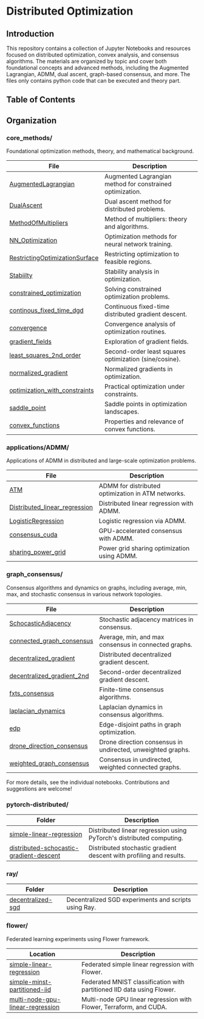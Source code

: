 # Distributed Optimization

## Introduction
This repository contains a collection of Jupyter Notebooks and resources focused on distributed optimization, convex analysis, and consensus algorithms. The materials are organized by topic and cover both foundational concepts and advanced methods, including the Augmented Lagrangian, ADMM, dual ascent, graph-based consensus, and more. The files only contains python code that can be executed and theory part. 

## Table of Contents


## Organization


### core_methods/

Foundational optimization methods, theory, and mathematical background.

| File | Description |
|------|-------------|
| [AugmentedLagrangian](core_methods/AugmentedLagrangian.ipynb) | Augmented Lagrangian method for constrained optimization. |
| [DualAscent](core_methods/DualAscent.ipynb) | Dual ascent method for distributed problems. |
| [MethodOfMultipliers](core_methods/MethodOfMultipliers.ipynb) | Method of multipliers: theory and algorithms. |
| [NN_Optimization](core_methods/NN_Optimization.ipynb) | Optimization methods for neural network training. |
| [RestrictingOptimizationSurface](core_methods/RestrictingOptimizationSurface.ipynb) | Restricting optimization to feasible regions. |
| [Stabiilty](core_methods/Stabiilty.ipynb) | Stability analysis in optimization. |
| [constrained_optimization](core_methods/constrained_optimization.ipynb) | Solving constrained optimization problems. |
| [continous_fixed_time_dgd](core_methods/continous_fixed_time_dgd.ipynb) | Continuous fixed-time distributed gradient descent. |
| [convergence](core_methods/convergence.ipynb) | Convergence analysis of optimization routines. |
| [gradient_fields](core_methods/gradient_fields.ipynb) | Exploration of gradient fields. |
| [least_squares_2nd_order](core_methods/least_squares_2nd_order_optmization_sine_cos.ipynb) | Second-order least squares optimization (sine/cosine). |
| [normalized_gradient](core_methods/normalized_gradient_.ipynb) | Normalized gradients in optimization. |
| [optimization_with_constraints](core_methods/optimization_with_constraints.ipynb) | Practical optimization under constraints. |
| [saddle_point](core_methods/saddle_point.ipynb) | Saddle points in optimization landscapes. |
| [convex_functions](core_methods/math/convex_functions.ipynb) | Properties and relevance of convex functions. |

### applications/ADMM/

Applications of ADMM in distributed and large-scale optimization problems.

| File | Description |
|------|-------------|
| [ATM](applications/ADMM/ATM.ipynb) | ADMM for distributed optimization in ATM networks. |
| [Distributed_linear_regression](applications/ADMM/Distributed_linear_regression.ipynb) | Distributed linear regression with ADMM. |
| [LogisticRegression](applications/ADMM/LogisticRegression.ipynb) | Logistic regression via ADMM. |
| [consensus_cuda](applications/ADMM/consensus_cuda.ipynb) | GPU-accelerated consensus with ADMM. |
| [sharing_power_grid](applications/ADMM/sharing_power_grid.ipynb) | Power grid sharing optimization using ADMM. |

### graph_consensus/

Consensus algorithms and dynamics on graphs, including average, min, max, and stochastic consensus in various network topologies.

| File | Description |
|------|-------------|
| [SchocasticAdjacency](graph_consensus/SchocasticAdjacency.ipynb) | Stochastic adjacency matrices in consensus. |
| [connected_graph_consensus](graph_consensus/connected_graph_avg_min_max_consensus.ipynb) | Average, min, and max consensus in connected graphs. |
| [decentralized_gradient](graph_consensus/distributed_decentrarlized_gradient_descent.ipynb) | Distributed decentralized gradient descent. |
| [decentralized_gradient_2nd](graph_consensus/distributed_decentrarlized_gradient_descent_2nd_order.ipynb) | Second-order decentralized gradient descent. |
| [fxts_consensus](graph_consensus/fxts_consensus.ipynb) | Finite-time consensus algorithms. |
| [laplacian_dynamics](graph_consensus/laplacian_dynamics.ipynb) | Laplacian dynamics in consensus algorithms. |
| [edp](graph_consensus/uncapacitated_capacitated_edp.ipynb) | Edge-disjoint paths in graph optimization. |
| [drone_direction_consensus](graph_consensus/undirected_unweighted_drone_direction_consensus.ipynb) | Drone direction consensus in undirected, unweighted graphs. |
| [weighted_graph_consensus](graph_consensus/undirected_weighted_connected_graph_avg_min_max_consensus.ipynb) | Consensus in undirected, weighted connected graphs. |

For more details, see the individual notebooks. Contributions and suggestions are welcome!

### pytorch-distributed/

| Folder | Description |
|--------|-------------|
| [simple-linear-regression](pytorch-distributed/simple-linear-regression/) | Distributed linear regression using PyTorch's distributed computing. |
| [distributed-schocastic-gradient-descent](pytorch-distributed/distributed-schocastic-gradient-descent/) | Distributed stochastic gradient descent with profiling and results. |

### ray/

| Folder | Description |
|--------|-------------|
| [decentralized-sgd](ray/decentralized-sgd/) | Decentralized SGD experiments and scripts using Ray. |

### flower/

Federated learning experiments using Flower framework.

| Location | Description |
|----------|-------------|
| [simple-linear-regression](flower/simple-linear-regression/) | Federated simple linear regression with Flower. |
| [simple-minst-partitioned-iid](flower/simple-minst-partitioned-iid/) | Federated MNIST classification with partitioned IID data using Flower. |
| [multi-node-gpu-linear-regression](flower/multi-node-gpu-linear-regression/) | Multi-node GPU linear regression with Flower, Terraform, and CUDA. |